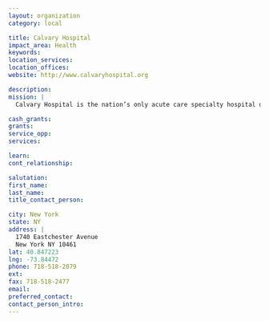```yaml
---
layout: organization
category: local

title: Calvary Hospital
impact_area: Health
keywords: 
location_services: 
location_offices: 
website: http://www.calvaryhospital.org

description: 
mission: |
  Calvary Hospital is the nation’s only acute care specialty hospital devoted to the palliative care of adult patients with advanced cancer.

cash_grants: 
grants: 
service_opp: 
services: 

learn: 
cont_relationship: 

salutation: 
first_name: 
last_name: 
title_contact_person: 

city: New York
state: NY
address: |
  1740 Eastchester Avenue  
  New York NY 10461
lat: 40.847223
lng: -73.84472
phone: 718-518-2079
ext: 
fax: 718-518-2477
email: 
preferred_contact: 
contact_person_intro: 
---
```

